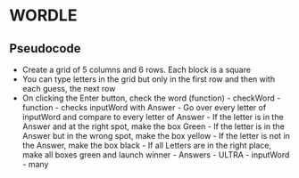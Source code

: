 # WORDLE 


## Pseudocode

- Create a grid of 5 columns and 6 rows. Each block is a square 
- You can type letters in the grid but only in the first row and then with each guess, the next row
- On clicking the Enter button, check the word (function)
      - checkWord - function - checks inputWord with Answer
          - Go over every letter of inputWord and compare to every letter of Answer 
            - If the letter is in the Answer and at the right spot, make the box Green
            - If the letter is in the Answer but in the wrong spot, make the box yellow 
            - If the letter is not in the Answer, make the box black 
            - If all Letters are in the right place, make all boxes green and launch winner
      - Answers - ULTRA
      - inputWord - many 



    